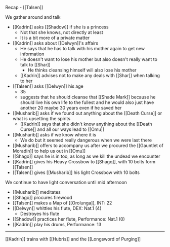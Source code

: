 Recap - [[Talsen]]

We gather around and talk
- [[Kadrin]] asks [[Shadow]] if she is a princess
	- Not that she knows, not directly at least
	- It is a bit more of a private matter
- [[Kadrin]] asks about [[Delwyn]]'s affairs
	- He says that he has to talk with his mother again to get new information
	- He doesn't want to lose his mother but also doesn't really want to talk to [[Shar]]
		- He thinks cleansing himself will also lose his mother
	- [[Kadrin]] advises not to make any deals with [[Shar]] when talking to her
- [[Talsen]] asks [[Delwyn]] his age
	- 35
	- suggests that he should cleanse that [[Shade Mark]] because he should live his own life to the fullest and he would also just have another 20 maybe 30 years even if he saved her
- [[Musharib]] asks if we found out anything about the [[Death Curse]] or what is upsetting the spirits
	- [[Kadrin]] says that she didn't know anything about the [[Death Curse]] and all our ways lead to [[Omu]]
- [[Musharib]] asks if we know where it is
	-  We do but it seemed really dangerous when we were last there
- [[Musharib]] offers to accompany us after we procured the [[Gauntlet of Moradin]] to help us out in [[Omu]]
- [[Shago]] says he is in too, as long as we kill the undead we encounter
- [[Kadrin]] gives his Heavy Crossbow to [[Shago]], with 10 bolts form [[Talsen]]
- [[Talsen]] gives [[Musharib]] his light Crossbow with 10 bolts

We continue to have light conversation until mid afternoon
- [[Musharib]] meditates
- [[Shago]] procures firewood
- [[Talsen]] makes a Map of [[Orolunga]], INT: 22
- [[Delwyn]] whittles his flute, DEX: Nat.1 (4)
	- Destroyes his flute
- [[Shadow]] practices her flute, Performance: Nat.1 (0)
- [[Kadrin]] play his drums, Performance: 13
---
[[Kadrin]] trains with [[Hubris]] and the [[Longsword of Purging]]